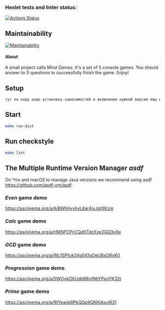 ### Hexlet tests and linter status:

[![Actions Status](https://github.com/in0mad/java-project-61/actions/workflows/hexlet-check.yml/badge.svg)](https://github.com/in0mad/java-project-61/actions)


## Maintainability

[![Maintainability](https://api.codeclimate.com/v1/badges/8b086596f00866944c2e/maintainability)](https://codeclimate.com/github/in0mad/java-project-61/maintainability)

#### About

A small project calls *Mind Games.*
It's a set of 5 console games. You should answer to 3 questions to successfully finish the game.
Enjoy!

## Setup

```bash
тут по ходу надо установку зависимостей и включение нужной версии явы и градла"
```

## Start

```bash
make run-dist
```

## Run checkstyle

```bash
make lint
```

## The Multiple Runtime Version Manager *asdf*

On *nix and macOS to manage Java versions we recommend using asdf https://github.com/asdf-vm/asdf.

### *Even* game demo

https://asciinema.org/a/AiBWlHjyyhyL8ar4jxJgtXKzm

### *Calc* game demo

https://asciinema.org/a/HM5PCPnCQdXTdzXxe2GQ3o1le

### *GCD* game demo

https://asciinema.org/a/WLfSPfuk34g041gOeUBxGRyK0

### *Progression* game demo

https://asciinema.org/a/0WOykOXUdbR8vtNbYPpnYK32t

### *Prime* game demo

https://asciinema.org/a/RtYeaok8PbQQp9QNXjAsxjR31
